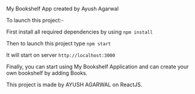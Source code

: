  My Bookshelf App created by Ayush Agarwal

To launch this project:-

First install all required dependencies by using `npm install`

Then to launch this project type `npm start`

It will start on server `http://localhost:3000`

Finally, you can start using My Bookshelf Application and can create your own bookshelf by adding Books.

This project is made by AYUSH AGARWAL on ReactJS.


